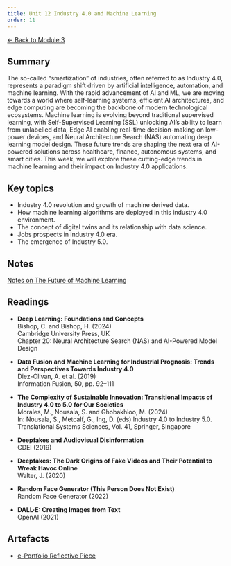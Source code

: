 ```yaml
---
title: Unit 12 Industry 4.0 and Machine Learning
order: 11
---
```


[← Back to Module 3](./)

## Summary
The so-called “smartization” of industries, often referred to as Industry 4.0, represents a paradigm shift driven by artificial intelligence, automation, and machine learning. With the rapid advancement of AI and ML, we are moving towards a world where self-learning systems, efficient AI architectures, and edge computing are becoming the backbone of modern technological ecosystems. Machine learning is evolving beyond traditional supervised learning, with Self-Supervised Learning (SSL) unlocking AI’s ability to learn from unlabelled data, Edge AI enabling real-time decision-making on low-power devices, and Neural Architecture Search (NAS) automating deep learning model design. These future trends are shaping the next era of AI-powered solutions across healthcare, finance, autonomous systems, and smart cities. This week, we will explore these cutting-edge trends in machine learning and their impact on Industry 4.0 applications.

## Key topics
- Industry 4.0 revolution and growth of machine derived data.
- How machine learning algorithms are deployed in this industry 4.0 environment.
- The concept of digital twins and its relationship with data science.
- Jobs prospects in industry 4.0 era.
- The emergence of Industry 5.0.

## Notes
[Notes on The Future of Machine Learning](../../artefacts/module-3/unit-12-notes.md)

## Readings
- **Deep Learning: Foundations and Concepts**  
  Bishop, C. and Bishop, H. (2024)  
  Cambridge University Press, UK  
  Chapter 20: Neural Architecture Search (NAS) and AI-Powered Model Design

- **Data Fusion and Machine Learning for Industrial Prognosis: Trends and Perspectives Towards Industry 4.0**  
  Diez-Olivan, A. et al. (2019)  
  Information Fusion, 50, pp. 92–111

- **The Complexity of Sustainable Innovation: Transitional Impacts of Industry 4.0 to 5.0 for Our Societies**  
  Morales, M., Nousala, S. and Ghobakhloo, M. (2024)  
  In: Nousala, S., Metcalf, G., Ing, D. (eds) Industry 4.0 to Industry 5.0.  
  Translational Systems Sciences, Vol. 41, Springer, Singapore

- **Deepfakes and Audiovisual Disinformation**  
  CDEI (2019)

- **Deepfakes: The Dark Origins of Fake Videos and Their Potential to Wreak Havoc Online**  
  Walter, J. (2020)

- **Random Face Generator (This Person Does Not Exist)**  
  Random Face Generator (2022)

- **DALL·E: Creating Images from Text**  
  OpenAI (2021)

## Artefacts
- [e-Portfolio Reflective Piece ](../../projects/reflective-piece.pdf)
